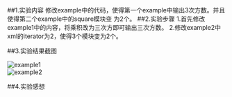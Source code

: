 ##1.实验内容
       修改example中的代码，使得第一个example中输出3次方数。并且使得第二个example中的square模块变
     为2个。
##2.实验步骤
      1.首先修改example1中的内容，将乘积改为三次方即可输出三次方数。
      2.修改example2中xml的iterator为2，使得3个模块变为2个。

##3.实验结果截图

![example1](http://upload-images.jianshu.io/upload_images/3162604-3d3008b32070a52d.png?imageMogr2/auto-orient/strip%7CimageView2/2/w/1240)      
![example2](http://upload-images.jianshu.io/upload_images/3162604-f783a2d7dbd7a410.png?imageMogr2/auto-orient/strip%7CimageView2/2/w/1240)


##4.实验感想
